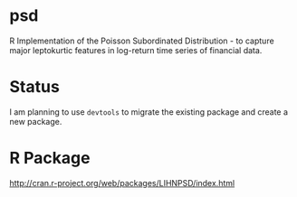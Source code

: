 psd
===

R Implementation of the Poisson Subordinated Distribution - to capture major leptokurtic features in log-return time series of financial data.

# Status

I am planning to use `devtools` to migrate the existing package and create a new package.

# R Package

http://cran.r-project.org/web/packages/LIHNPSD/index.html
